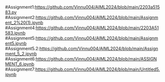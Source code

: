 #Assignment1:https://github.com/Vinnu004/AIML2024/blob/main/2203a51583.py
#Assignment2:https://github.com/Vinnu004/AIML2024/blob/main/Assignment_2%20(1).ipynb
#Assignment4:https://github.com/Vinnu004/AIML2024/blob/main/2203A51583.ipynb
#Assignment5:https://github.com/Vinnu004/AIML2024/blob/main/Assignment5.ipynb
#Assignment5.2:https://github.com/Vinnu004/AIML2024/blob/main/Assignment_5_2.ipynb
#Assignment6:https://github.com/Vinnu004/AIML2024/blob/main/ASSIGNMENT_6.ipynb
#Assignment7:https://github.com/Vinnu004/AIML2024/blob/main/Untitled5.ipynb

